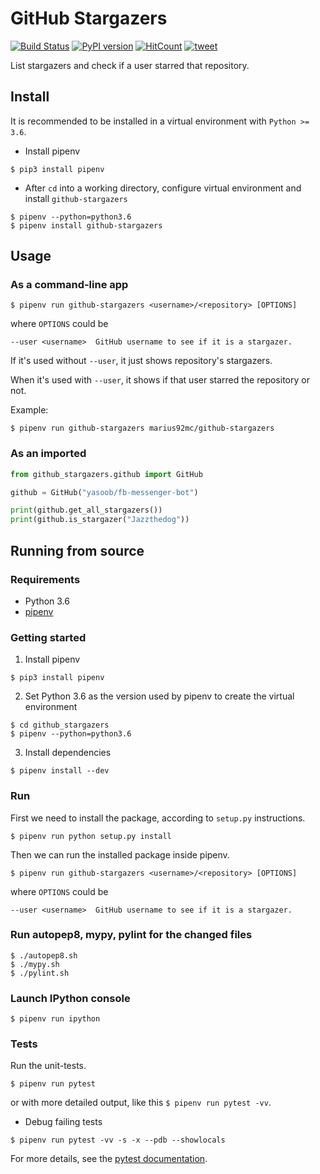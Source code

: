 # GitHub Stargazers

[![Build Status](https://travis-ci.org/marius92mc/github-stargazers.svg?branch=master)](https://travis-ci.org/marius92mc/github-stargazers)
[![PyPI version](https://badge.fury.io/py/github-stargazers.svg)](https://badge.fury.io/py/github-stargazers)
[![HitCount](http://hits.dwyl.io/marius92mc/github-stargazers.svg)](http://hits.dwyl.io/marius92mc/github-stargazers)
[![tweet](http://jpillora.com/github-twitter-button/img/tweet.png)](https://twitter.com/intent/tweet?text=GitHub+Stargazers+on+PyPi!&url=https%3A%2F%2Fgithub.com%2Fmarius92mc%2Fgithub-stargazers&hashtags=github&original_referer=http%3A%2F%2Fgithub.com%2F&tw_p=tweetbutton)

List stargazers and check if a user starred that repository.

## Install 
It is recommended to be installed in a virtual environment with `Python >= 3.6`.

- Install pipenv
```
$ pip3 install pipenv
```
- After `cd` into a working directory, configure virtual environment and install `github-stargazers`
```
$ pipenv --python=python3.6
$ pipenv install github-stargazers
```

## Usage 

### As a command-line app

```
$ pipenv run github-stargazers <username>/<repository> [OPTIONS]
```
where `OPTIONS` could be
```
--user <username>  GitHub username to see if it is a stargazer. 
```
If it's used without `--user`, it just shows repository's stargazers.

When it's used with `--user`, it shows if that user starred the repository or not. 

Example: 
```
$ pipenv run github-stargazers marius92mc/github-stargazers 
```

### As an imported

```Python
from github_stargazers.github import GitHub

github = GitHub("yasoob/fb-messenger-bot")

print(github.get_all_stargazers())
print(github.is_stargazer("Jazzthedog"))
```

## Running from source

### Requirements 
- Python 3.6
- [pipenv](https://docs.pipenv.org/)

### Getting started 

1. Install pipenv
```
$ pip3 install pipenv 
```

2. Set Python 3.6 as the version used by pipenv to create the virtual environment
```
$ cd github_stargazers
$ pipenv --python=python3.6
```

3. Install dependencies 
```
$ pipenv install --dev
```

### Run 
First we need to install the package, according to `setup.py` instructions.
```
$ pipenv run python setup.py install
```
Then we can run the installed package inside pipenv. 
```
$ pipenv run github-stargazers <username>/<repository> [OPTIONS]
```
where `OPTIONS` could be 
```
--user <username>  GitHub username to see if it is a stargazer. 
```

### Run autopep8, mypy, pylint for the changed files 
```
$ ./autopep8.sh 
$ ./mypy.sh 
$ ./pylint.sh
```

### Launch IPython console 
```
$ pipenv run ipython
```

### Tests 
Run the unit-tests. 
```
$ pipenv run pytest
```
or with more detailed output, like this `$ pipenv run pytest -vv`. 

- Debug failing tests 
```
$ pipenv run pytest -vv -s -x --pdb --showlocals
```
For more details, see the [pytest documentation](https://docs.pytest.org/en/latest/usage.html). 
